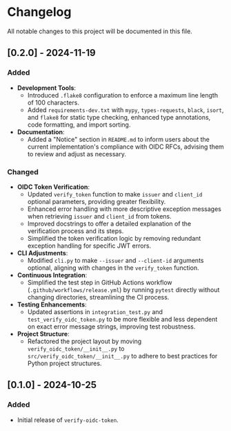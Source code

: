 # Changelog

All notable changes to this project will be documented in this file.

## [0.2.0] - 2024-11-19
### Added
- **Development Tools**:
  - Introduced `.flake8` configuration to enforce a maximum line length of 100 characters.
  - Added `requirements-dev.txt` with `mypy`, `types-requests`, `black`, `isort`, and `flake8` for
    static type checking, enhanced type annotations, code formatting, and import sorting.
- **Documentation**:
  - Added a "Notice" section in `README.md` to inform users about the current implementation's
    compliance with OIDC RFCs, advising them to review and adjust as necessary.

### Changed
- **OIDC Token Verification**:
  - Updated `verify_token` function to make `issuer` and `client_id` optional parameters, providing
    greater flexibility.
  - Enhanced error handling with more descriptive exception messages when retrieving `issuer` and
    `client_id` from tokens.
  - Improved docstrings to offer a detailed explanation of the verification process and its steps.
  - Simplified the token verification logic by removing redundant exception handling for specific
    JWT errors.
- **CLI Adjustments**:
  - Modified `cli.py` to make `--issuer` and `--client-id` arguments optional, aligning with changes
    in the `verify_token` function.
- **Continuous Integration**:
  - Simplified the test step in GitHub Actions workflow (`.github/workflows/release.yml`) by running
    `pytest` directly without changing directories, streamlining the CI process.
- **Testing Enhancements**:
  - Updated assertions in `integration_test.py` and `test_verify_oidc_token.py` to be more flexible
    and less dependent on exact error message strings, improving test robustness.
- **Project Structure**:
  - Refactored the project layout by moving `verify_oidc_token/__init__.py` to
    `src/verify_oidc_token/__init__.py` to adhere to best practices for Python project structures.

## [0.1.0] - 2024-10-25
### Added
- Initial release of `verify-oidc-token`.
